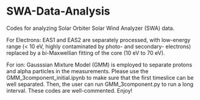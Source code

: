 # SWA-Data-Analysis
Codes for analyzing Solar Orbiter Solar Wind Analyzer (SWA) data.

For Electrons:
EAS1 and EAS2 are separately processed, with low-energy range (< 10 eV, highly contaminated by photo- and secondary- electrons) replaced by a bi-Maxwellian fitting of the core (10 eV to 70 eV).

For ion:
Gausssian Mixture Model (GMM) is employed to separate protons and alpha particles in the measurements.
Please use the GMM_3component_initial.ipynb to make sure that the first timeslice can be well separated.
Then, the user can run GMM_3component.py to run a long interval.
These codes are well-commented. Enjoy!




